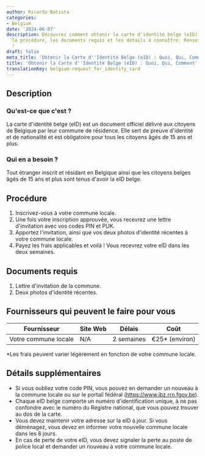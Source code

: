 ```yaml
---
author: Ricardo Batista
categories:
- Belgium
date: '2024-06-07'
description: Découvrez comment obtenir la carte d'identité belge (eID), qui en a besoin,
  la procédure, les documents requis et les détails à connaître. Renseignez-vous ici
  !
draft: false
meta_title: 'Obtenir la Carte d''Identité Belge (eID) : Quoi, Qui, Comment'
title: 'Obtenir la Carte d''Identité Belge (eID) : Quoi, Qui, Comment'
translationKey: belgium-request_for_identity_card
---
```



## Description
### Qu'est-ce que c'est ?
La carte d'identité belge (eID) est un document officiel délivré aux citoyens de Belgique par leur commune de résidence. Elle sert de preuve d'identité et de nationalité et est obligatoire pour tous les citoyens âgés de 15 ans et plus.

### Qui en a besoin ?
Tout étranger inscrit et résidant en Belgique ainsi que les citoyens belges âgés de 15 ans et plus sont tenus d'avoir la eID belge.

## Procédure
1. Inscrivez-vous à votre commune locale.
2. Une fois votre inscription approuvée, vous recevrez une lettre d'invitation avec vos codes PIN et PUK.
3. Apportez l'invitation, ainsi que vos deux photos d'identité récentes à votre commune locale.
4. Payez les frais applicables et voilà ! Vous recevrez votre eID dans les deux semaines.

## Documents requis
1. Lettre d'invitation de la commune.
2. Deux photos d'identité récentes.

## Fournisseurs qui peuvent le faire pour vous

| Fournisseur        |     Site Web     |     Délais    |       Coût      |
| --------------- | --------------- |  :-------------: | :-------------: |
| Votre commune locale   |  N/A       |      2 semaines      |        €25*  (environ)   |

\*Les frais peuvent varier légèrement en fonction de votre commune locale.

## Détails supplémentaires
- Si vous oubliez votre code PIN, vous pouvez en demander un nouveau à la commune locale ou sur le portail fédéral (https://www.ibz.rrn.fgov.be).
- Chaque eID belge comporte un numéro d'identification unique, à ne pas confondre avec le numéro du Registre national, que vous pouvez trouver au dos de la carte.
- Vous devez maintenir votre adresse sur la eID à jour. Si vous déménagez, vous devez en informer votre nouvelle commune locale dans les 8 jours.
- En cas de perte de votre eID, vous devez signaler la perte au poste de police local et demander un nouveau à votre commune locale.